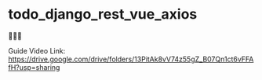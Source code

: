 # todo_django_rest_vue_axios

:rocket::rocket::rocket:

Guide Video Link: https://drive.google.com/drive/folders/13PitAk8vV74z55gZ_B07Qn1ct6vFFAfH?usp=sharing 
